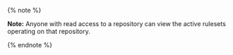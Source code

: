 {% note %}

**Note:** Anyone with read access to a repository can view the active rulesets operating on that repository.

{% endnote %}
